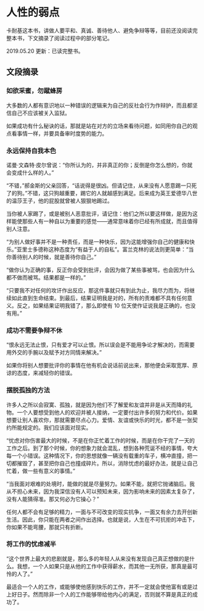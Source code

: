 # 人性的弱点
卡耐基这本书，讲做人要平和、真诚、善待他人、避免争辩等等，目前还没阅读完整本书，下文摘录了阅读过程中的部分笔记。

2019.05.20 更新：已读完整书。

## 文段摘录
### 如欲采蜜，勿蹴蜂房
大多数的人都有意识地以一种错误的逻辑来为自己的反社会行为作辩护，而且都坚信自己不应该被关入监狱。

如果成功有什么秘诀的话，那就是站在对方的立场来看待问题，如同用你自己的观点看事情一样，并要具备审时度势的能力。

### 永远保持自我本色
诺曼·文森特·皮尔曾说：“你所认为的，并非真正的你；反倒是你怎么想的，你就会变成什么样的人。”

“不错，”郝金斯的父亲回答，“话说得是很凶。但请记住，从来没有人愿意踢一只死了的狗。”不错，这只狗越重要，踢它的人就越感到满足。后来成为英王爱德华八世的温莎王子，他的屁股就曾被人狠狠地踢过。

当你被人家踢了，或是被别人恶意批评，请记住：他们之所以要这样做，是因为这样能使那些人有一种自以为重要的感觉——通常意味着你已经有所成就，而且值得别人注意。

“为别人做好事并不是一种责任，而是一种快乐，因为这能增强你自己的健康和快乐。”亚里士多德称这种态度为“有益于人的自私”。富兰克林的说法则更简单：“当你善待别人的时候，就是善待你自己。”

“做你认为正确的事，反正你会受到批评，会因为做了某些事被骂，也会因为什么都不做而被骂。结果都是一样的。”

“只要我不对任何的攻讦作出反应，那这件事就只有到此为止，我尽力而为，将继续如此直到生命结束。到最后，结果证明我是对的，所有的责难都不具有任何意义。反之，如果结果证明我错了，那么即使有 10 位天使作证说我是正确的，也没有用。”

### 成功不需要争辩不休
“恨永远无法止恨，只有爱才可以止恨。所以误会是不能用争论才解决的，而需要用外交的手腕以及赋予对方同情来解决。”

如果你将别人想要批评你的事情在他有机会说话前说出来，那他便会采取宽厚、原谅的态度，来减轻你的错误。

### 摆脱孤独的方法
许多人之所以会寂寞、孤独，就是因为他们不了解爱和友谊并非是从天而降的礼物。一个人要想受到他人的欢迎并被人接纳，一定要付出许多的努力和代价。如果想要让别人喜欢你，那就需要尽点心力。爱情、友谊或快乐的时光，都不是一张契约所能规定的。我们应该面对现实。

“忧虑对你伤害最大的时候，不是在你正忙着工作的时候，而是在你干完了一天的工作之后。到了那个时候，你的想象力就会混乱，想到各种荒诞不经的事情，夸大每一个小错误。这种情况下，你的思想就像一辆没有载重的车子，横冲直撞，把一切都摧毁了，甚至把你自己也撞成碎片。所以，消除忧虑的最好办法，就是让自己忙着，做一些有意义的事情。”

“当我面对艰难的处境时，能做的就是尽量努力。如果不能，就把它抛诸脑后。我从不担心未来，因为我深信没有人可以预知未来，因为影响未来的因素太复杂了，没有人能猜得准。那又何必为它操心？”

任何人都不会有足够的精力，一面与不可改变的现实抗争，一面又有余力去开创新生活。因此，你只能在两者之间作出选择。也就是说，人生在不可抗拒的冲击下，你如果不能弯腰，那就只有折断。

### 将工作的忧虑减半
“这个世界上最大的悲剧就是，那么多的年轻人从来没有发现自己真正想做的是什么。我想，一个人如果只是从他的工作中获得薪水，而其他一无所获，那真是最可怜的人了。”

最适合一个人的工作，或能够使他感到快乐的工作，并不一定就会使他富有或是过上好日子。然而除非一个人的工作能够带给他内心的满足，否则就不算是真正的成功了。